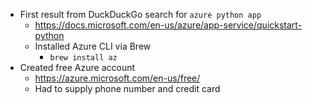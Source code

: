 - First result from DuckDuckGo search for `azure python app`
    - https://docs.microsoft.com/en-us/azure/app-service/quickstart-python
    - Installed Azure CLI via Brew
        - `brew install az`
- Created free Azure account
    - https://azure.microsoft.com/en-us/free/
    - Had to supply phone number and credit card
    
